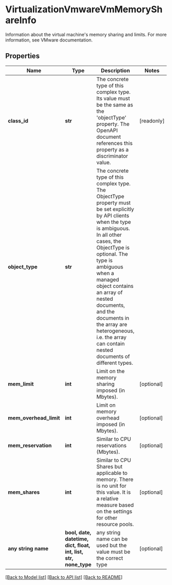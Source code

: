 # VirtualizationVmwareVmMemoryShareInfo

Information about the virtual machine's memory sharing and limits. For more information, see VMware documentation.
## Properties
Name | Type | Description | Notes
------------ | ------------- | ------------- | -------------
**class_id** | **str** | The concrete type of this complex type. Its value must be the same as the &#39;objectType&#39; property. The OpenAPI document references this property as a discriminator value. | [readonly] 
**object_type** | **str** | The concrete type of this complex type. The ObjectType property must be set explicitly by API clients when the type is ambiguous. In all other cases, the  ObjectType is optional.  The type is ambiguous when a managed object contains an array of nested documents, and the documents in the array are heterogeneous, i.e. the array can contain nested documents of different types. | 
**mem_limit** | **int** | Limit on the memory sharing imposed (in Mbytes). | [optional] 
**mem_overhead_limit** | **int** | Limit on memory overhead imposed (in Mbytes). | [optional] 
**mem_reservation** | **int** | Similar to CPU reservations (Mbytes). | [optional] 
**mem_shares** | **int** | Similar to CPU Shares but applicable to memory. There is no unit for this value. It is a relative measure based on the settings for other resource pools. | [optional] 
**any string name** | **bool, date, datetime, dict, float, int, list, str, none_type** | any string name can be used but the value must be the correct type | [optional]

[[Back to Model list]](../README.md#documentation-for-models) [[Back to API list]](../README.md#documentation-for-api-endpoints) [[Back to README]](../README.md)


